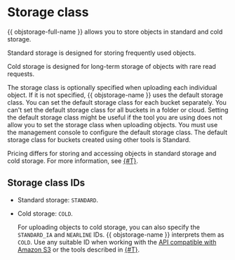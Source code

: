 # Storage class

{{ objstorage-full-name }} allows you to store objects in standard and cold storage.

Standard storage is designed for storing frequently used objects.

Cold storage is designed for long-term storage of objects with rare read requests.

The storage class is optionally specified when uploading each individual object. If it is not specified, {{ objstorage-name }} uses the default storage class. You can set the default storage class for each bucket separately. You can't set the default storage class for all buckets in a folder or cloud. Setting the default storage class might be useful if the tool you are using does not allow you to set the storage class when uploading objects. You must use the management console to configure the default storage class. The default storage class for buckets created using other tools is Standard.

Pricing differs for storing and accessing objects in standard storage and cold storage. For more information, see [{#T}](../pricing.md).

## Storage class IDs

- Standard storage: `STANDARD`.

- Cold storage: `COLD`.

    For uploading objects to cold storage, you can also specify the `STANDARD_IA` and `NEARLINE` IDs. {{ objstorage-name }} interprets them as `COLD`. Use any suitable ID when working with the [API compatible with Amazon S3](../s3/index.md) or the tools described in [{#T}](../instruments/index.md).

